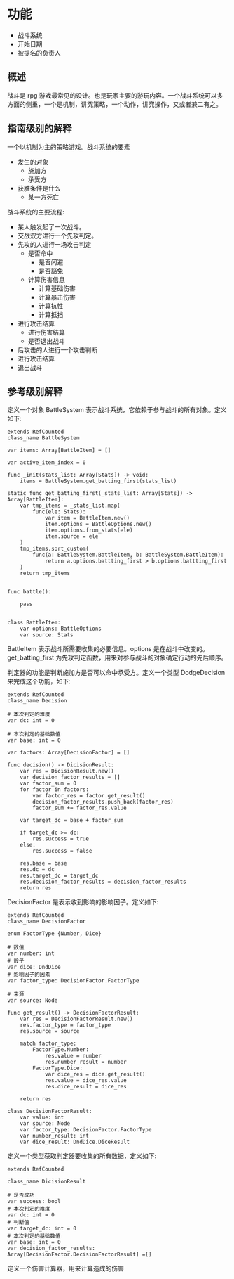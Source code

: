 # 功能

- 战斗系统
- 开始日期
- 被提名的负责人

## 概述

战斗是 rpg 游戏最常见的设计。也是玩家主要的游玩内容。一个战斗系统可以多方面的侧重，一个是机制，讲究策略，一个动作，讲究操作，又或者兼二有之。

## 指南级别的解释

一个以机制为主的策略游戏。战斗系统的要素

- 发生的对象
  - 施加方
  - 承受方
- 获胜条件是什么
  - 某一方死亡

战斗系统的主要流程:

- 某人触发起了一次战斗。
- 交战双方进行一个先攻判定。
- 先攻的人进行一场攻击判定
  - 是否命中
    - 是否闪避
    - 是否豁免
  - 计算伤害信息
    - 计算基础伤害
    - 计算暴击伤害
    - 计算抗性
    - 计算抵挡
- 进行攻击结算
  - 进行伤害结算
  - 是否退出战斗
- 后攻击的人进行一个攻击判断
- 进行攻击结算
- 退出战斗

## 参考级别解释

定义一个对象 BattleSystem 表示战斗系统，它依赖于参与战斗的所有对象。定义如下:

```gds
extends RefCounted
class_name BattleSystem

var items: Array[BattleItem] = []

var active_item_index = 0

func _init(stats_list: Array[Stats]) -> void:
	items = BattleSystem.get_batting_first(stats_list)

static func get_batting_first(_stats_list: Array[Stats]) -> Array[BattleItem]:
	var tmp_items = _stats_list.map(
		func(ele: Stats):
			var item = BattleItem.new()
			item.options = BattleOptions.new()
			item.options.from_stats(ele)
			item.source = ele
	)
	tmp_items.sort_custom(
		func(a: BattleSystem.BattleItem, b: BattleSystem.BattleItem):
			return a.options.battting_first > b.options.battting_first
	)
	return tmp_items


func battle():

	pass


class BattleItem:
	var options: BattleOptions
	var source: Stats
```

BattleItem 表示战斗所需要收集的必要信息。options 是在战斗中改变的。get_batting_first 为先攻判定函数，用来对参与战斗的对象确定行动的先后顺序。

判定器的功能是判断施加方是否可以命中承受方。定义一个类型 DodgeDecision 来完成这个功能，如下:

```gds
extends RefCounted
class_name Decision

# 本次判定的难度
var dc: int = 0

# 本次判定的基础数值
var base: int = 0

var factors: Array[DecisionFactor] = []

func decision() -> DicisionResult:
	var res = DicisionResult.new()
	var decision_factor_results = []
	var factor_sum = 0
	for factor in factors:
		var factor_res = factor.get_result()
		decision_factor_results.push_back(factor_res)
		factor_sum += factor_res.value

	var target_dc = base + factor_sum

	if target_dc >= dc:
		res.success = true
	else:
		res.success = false

	res.base = base
	res.dc = dc
	res.target_dc = target_dc
	res.decision_factor_results = decision_factor_results
	return res

```

DecisionFactor 是表示收到影响的影响因子。定义如下:

```gds
extends RefCounted
class_name DecisionFactor

enum FactorType {Number, Dice}

# 数值
var number: int
# 骰子
var dice: DndDice
# 影响因子的因素
var factor_type: DecisionFactor.FactorType

# 来源
var source: Node

func get_result() -> DecisionFactorResult:
	var res = DecisionFactorResult.new()
	res.factor_type = factor_type
	res.source = source

	match factor_type:
		FactorType.Number:
			res.value = number
			res.number_result = number
		FactorType.Dice:
			var dice_res = dice.get_result()
			res.value = dice_res.value
			res.dice_result = dice_res

	return res

class DecisionFactorResult:
	var value: int
	var source: Node
	var factor_type: DecisionFactor.FactorType
	var number_result: int
	var dice_result: DndDice.DiceResult

```

定义一个类型获取判定器要收集的所有数据，定义如下:

```gds
extends RefCounted

class_name DicisionResult

# 是否成功
var success: bool
# 本次判定的难度
var dc: int = 0
# 判断值
var target_dc: int = 0
# 本次判定的基础数值
var base: int = 0
var decision_factor_results: Array[DecisionFactor.DecisionFactorResult] =[]

```

定义一个伤害计算器，用来计算造成的伤害

